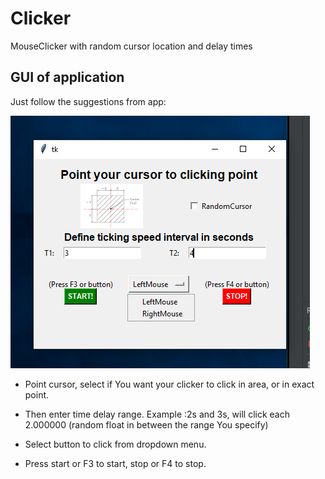 # Clicker
MouseClicker with random cursor location and delay times
 
## GUI of application

Just follow the suggestions from app:

![test1](github_expla.png)
  
- Point cursor, select if You want your clicker to click in area, or in exact point.

- Then enter time delay range. Example :2s and 3s, will click each 2.000000 (random float in between the range You specify)

- Select button to click from dropdown menu.

- Press start or F3 to start, stop or F4 to stop.

